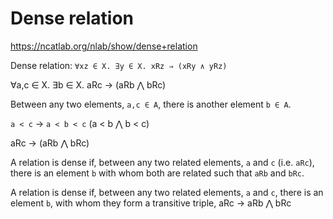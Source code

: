 # Dense relation

https://ncatlab.org/nlab/show/dense+relation

Dense relation: `∀xz ∈ X. ∃y ∈ X. xRz ⇒ (xRy ∧ yRz)`

∀a,c ∈ X. ∃b ∈ X. 
     aRc → 
 (aRb ⋀ bRc)


Between any two elements, `a,c ∈ A`, there is another element `b ∈ A`.

`a < c` -> `a < b < c` (a < b ⋀ b < c)

aRc -> (aRb ⋀ bRc)

A relation is dense if, between any two related elements, `a` and `c` (i.e. `aRc`), there is an element `b` with whom both are related such that `aRb` and `bRc`.

A relation is dense if, between any two related elements, `a` and `c`, 
there is an element `b`, 
with whom they form a transitive triple, 
aRc -> aRb ⋀ bRc
